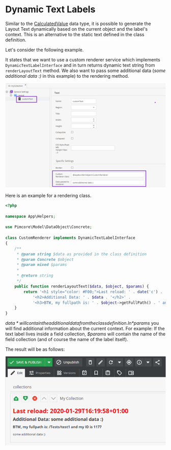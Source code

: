 # Dynamic Text Labels

Similar to the [CalculatedValue](../../../05_Objects/01_Object_Classes/01_Data_Types/10_Calculated_Value_Type.md) data type,
it is possible to generate the Layout Text dynamically based on the current object and the label's context.
This is an alternative to the static text defined in the class definition.

Let's consider the following example.

It states that we want to use a custom renderer service which implements `DynamicTextLabelInterface` and in turn returns dynamic text string from `renderLayoutText` method. We also want to pass some additional data (*some additional data :)* in this example) to the rendering method.

![Class Definition](../../../img/dynamic_textlabel_1.png)

Here is an example for a rendering class.

```php
<?php

namespace App\Helpers;

use Pimcore\Model\DataObject\Concrete;

class CustomRenderer implements DynamicTextLabelInterface
{
    /**
     * @param string $data as provided in the class definition
     * @param Concrete $object
     * @param mixed $params
     *
     * @return string
     */
    public function renderLayoutText($data, $object, $params) {
        return '<h1 style="color: #F00;">Last reload: ' . date('c') . '</h1>' .
            '<h2>Additional Data: ' . $data . '</h2>' .
            '<h3>BTW, my fullpath is: ' . $object->getFullPath() . ' and my ID is ' . $object->getId() . '</h3>';
    }
}
```

*$data* will contain the additional data from the class definition. In *$params* you will find additional information about the current context.
For example: If the text label lives inside a field collection, *$params* will contain the name of the field collection (and of course the name of the label itself).

The result will be as follows:

![Editmode](../../../img/dynamic_textlabel_2.png)

